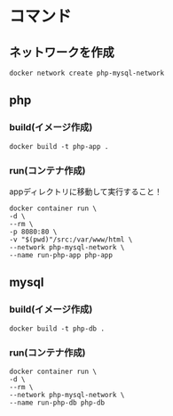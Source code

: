 # コマンド

## ネットワークを作成
```
docker network create php-mysql-network
```

## php

### build(イメージ作成)

```
docker build -t php-app .
```

### run(コンテナ作成)

appディレクトリに移動して実行すること！

```
docker container run \
-d \
--rm \
-p 8080:80 \
-v "$(pwd)"/src:/var/www/html \
--network php-mysql-network \
--name run-php-app php-app
```

## mysql

### build(イメージ作成)

```
docker build -t php-db .
```

### run(コンテナ作成)

```
docker container run \
-d \
--rm \
--network php-mysql-network \
--name run-php-db php-db
```